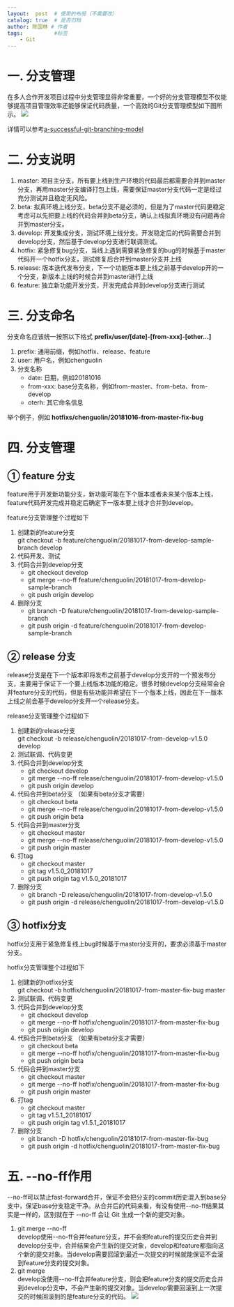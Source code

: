 ```yaml
---
layout:  post  # 使用的布局（不需要改）
catalog: true  # 是否归档
author: 陈国林 # 作者
tags:          #标签
    - Git
---
```


# 一. 分支管理
在多人合作开发项目过程中分支管理显得非常重要，一个好的分支管理模型不仅能够提高项目管理效率还能够保证代码质量，一个高效的Git分支管理模型如下图所示。
![](https://nvie.com/img/git-model@2x.png)

详情可以参考[a-successful-git-branching-model](https://nvie.com/posts/a-successful-git-branching-model/)

# 二. 分支说明
1. master: 项目主分支，所有要上线到生产环境的代码最后都需要合并到master分支，再用master分支编译打包上线，需要保证master分支代码一定是经过充分测试并且稳定无风险。
2. beta: 拟真环境上线分支，beta分支不是必须的，但是为了master代码更稳定考虑可以先把要上线的代码合并到beta分支，确认上线拟真环境没有问题再合并到master分支。
3. develop: 开发集成分支，测试环境上线分支。开发稳定后的代码需要合并到develop分支，然后基于develop分支进行联调测试。
4. hotfix: 紧急修复bug分支，当线上遇到需要紧急修复的bug的时候基于master代码开一个hotfix分支，测试修复后合并到master分支并上线
5. release: 版本迭代发布分支，下一个功能版本要上线之前基于develop开的一个分支，新版本上线的时候合并到master进行上线
6. feature: 独立新功能开发分支，开发完成合并到develop分支进行测试

# 三. 分支命名
分支命名应该统一按照以下格式 **prefix/user/[date]-[from-xxx]-[other...]**
1. prefix: 通用前缀，例如hotfix、release、feature
2. user: 用户名，例如chenguolin
3. 分支名称
	* date: 日期，例如20181016
	* from-xxx: base分支名称，例如from-master、from-beta、from-develop
	* oterh: 其它命名信息

举个例子，例如 **hotfixs/chenguolin/20181016-from-master-fix-bug**


# 四. 分支管理
## ① feature 分支
feature用于开发新功能分支，新功能可能在下个版本或者未来某个版本上线，feature代码开发完成并稳定后确定下一版本要上线才合并到develop。

feature分支管理整个过程如下
1. 创建新的feature分支  
    git checkout -b feature/chenguolin/20181017-from-develop-sample-branch develop
2. 代码开发、测试
3. 代码合并到develop分支
	* git checkout develop
	* git merge --no-ff feature/chenguolin/20181017-from-develop-sample-branch
	* git push origin develop
4. 删除分支
	* git branch -D feature/chenguolin/20181017-from-develop-sample-branch
	* git push origin -d feature/chenguolin/20181017-from-develop-sample-branch


## ② release 分支
release分支是在下一个版本即将发布之前基于develop分支开的一个预发布分支，主要用于保证下一个要上线版本功能的稳定。很多时候develop分支经常会合并feature分支的代码，但是有些功能并希望在下一个版本上线，因此在下一版本上线之前会基于develop分支开一个release分支。

release分支管理整个过程如下
1. 创建新的release分支  
    git checkout -b release/chenguolin/20181017-from-develop-v1.5.0 develop
2. 测试联调、代码变更
3. 代码合并到develop分支
	* git checkout develop
	* git merge --no-ff release/chenguolin/20181017-from-develop-v1.5.0
	* git push origin develop
4. 代码合并到beta分支 （如果有beta分支才需要）
	* git checkout beta
	* git merge --no-ff release/chenguolin/20181017-from-develop-v1.5.0
	* git push origin beta
5. 代码合并到master分支
	* git checkout master
	* git merge --no-ff release/chenguolin/20181017-from-develop-v1.5.0
	* git push origin master
6. 打tag
	* git checkout master
	* git tag v1.5.0_20181017
	* git push origin tag v1.5.0_20181017
6. 删除分支
	* git branch -D release/chenguolin/20181017-from-develop-v1.5.0
	* git push origin -d release/chenguolin/20181017-from-develop-v1.5.0

## ③ hotfix分支
hotfix分支用于紧急修复线上bug时候基于master分支开的，要求必须基于master分支。

hotfix分支管理整个过程如下
1. 创建新的hotfixs分支  
    git checkout -b hotfix/chenguolin/20181017-from-master-fix-bug master
2. 测试联调、代码变更
3. 代码合并到develop分支
	* git checkout develop
	* git merge --no-ff hotfix/chenguolin/20181017-from-master-fix-bug
	* git push origin develop
4. 代码合并到beta分支 （如果有beta分支才需要）
	* git checkout beta
	* git merge --no-ff hotfix/chenguolin/20181017-from-master-fix-bug
	* git push origin beta
5. 代码合并到master分支
	* git checkout master
	* git merge --no-ff hotfix/chenguolin/20181017-from-master-fix-bug
	* git push origin master
6. 打tag
	* git checkout master
	* git tag v1.5.1_20181017
	* git push origin tag v1.5.1_20181017
6. 删除分支
	* git branch -D hotfix/chenguolin/20181017-from-master-fix-bug
	* git push origin -d hotfix/chenguolin/20181017-from-master-fix-bug

# 五. --no-ff作用
--no-ff可以禁止fast-forward合并，保证不会把分支的commit历史混入到base分支中，保证base分支稳定干净。从合并后的代码来看，有没有使用--no-ff结果其实是一样的，区别就在于 --no-ff 会让 Git 生成一个新的提交对象。

1. git merge --no-ff  
    develop使用--no-ff合并feature分支，并不会把feature的提交历史合并到develop分支中，合并结果会产生新的提交对象，develop和feature都指向这个新的提交对象。当develop需要回滚到最近一次提交的时候就能保证不会滚到feature分支的提交对象。
2. git merge  
    develop没使用--no-ff合并feature分支，则会把feature分支的提交历史合并到develop分支中，不会产生新的提交对象。当develop需要回滚到上一次提交的时候回滚到的是feature分支的代码。
![](https://nvie.com/img/merge-without-ff@2x.png)

